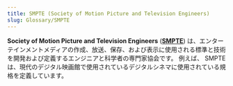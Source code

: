 ```yaml
---
title: SMPTE (Society of Motion Picture and Television Engineers)
slug: Glossary/SMPTE
---
```


**Society of Motion Picture and Television Engineers** (**[SMPTE](https://www.smpte.org/)**) は、エンターテインメントメディアの作成、放送、保存、および表示に使用される標準と技術を開発および定義するエンジニアと科学者の専門家協会です。 例えば、 SMPTE は、現代のデジタル映画館で使用されているデジタルシネマに使用されている規格を定義しています。
